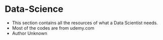 # Data-Science

- This section contains all the resources of what a Data Scientist needs. 
- Most of the codes are from udemy.com
- Author Unknown
